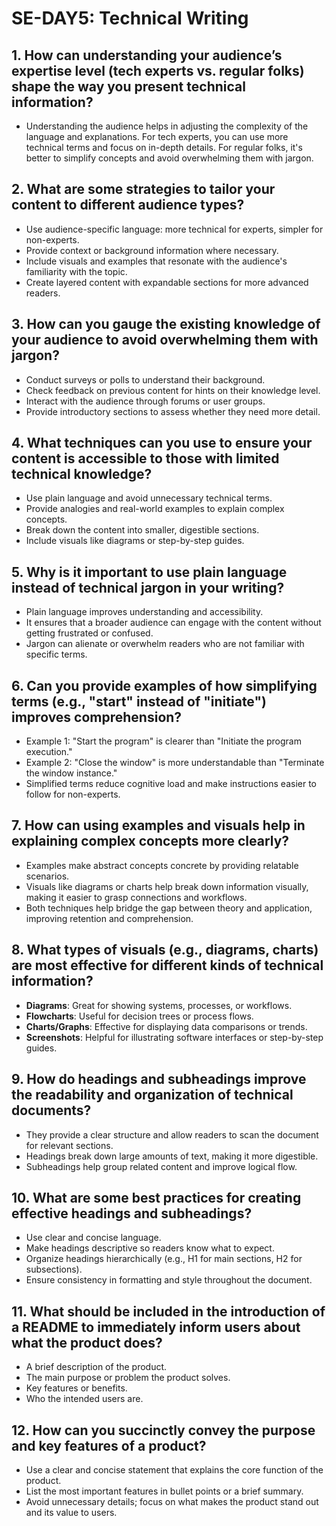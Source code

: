 # SE-DAY5: Technical Writing

## 1. How can understanding your audience’s expertise level (tech experts vs. regular folks) shape the way you present technical information?
- Understanding the audience helps in adjusting the complexity of the language and explanations. For tech experts, you can use more technical terms and focus on in-depth details. For regular folks, it's better to simplify concepts and avoid overwhelming them with jargon.

## 2. What are some strategies to tailor your content to different audience types?
- Use audience-specific language: more technical for experts, simpler for non-experts.
- Provide context or background information where necessary.
- Include visuals and examples that resonate with the audience's familiarity with the topic.
- Create layered content with expandable sections for more advanced readers.

## 3. How can you gauge the existing knowledge of your audience to avoid overwhelming them with jargon?
- Conduct surveys or polls to understand their background.
- Check feedback on previous content for hints on their knowledge level.
- Interact with the audience through forums or user groups.
- Provide introductory sections to assess whether they need more detail.

## 4. What techniques can you use to ensure your content is accessible to those with limited technical knowledge?
- Use plain language and avoid unnecessary technical terms.
- Provide analogies and real-world examples to explain complex concepts.
- Break down the content into smaller, digestible sections.
- Include visuals like diagrams or step-by-step guides.

## 5. Why is it important to use plain language instead of technical jargon in your writing?
- Plain language improves understanding and accessibility.
- It ensures that a broader audience can engage with the content without getting frustrated or confused.
- Jargon can alienate or overwhelm readers who are not familiar with specific terms.

## 6. Can you provide examples of how simplifying terms (e.g., "start" instead of "initiate") improves comprehension?
- Example 1: "Start the program" is clearer than "Initiate the program execution."
- Example 2: "Close the window" is more understandable than "Terminate the window instance."
- Simplified terms reduce cognitive load and make instructions easier to follow for non-experts.

## 7. How can using examples and visuals help in explaining complex concepts more clearly?
- Examples make abstract concepts concrete by providing relatable scenarios.
- Visuals like diagrams or charts help break down information visually, making it easier to grasp connections and workflows.
- Both techniques help bridge the gap between theory and application, improving retention and comprehension.

## 8. What types of visuals (e.g., diagrams, charts) are most effective for different kinds of technical information?
- **Diagrams**: Great for showing systems, processes, or workflows.
- **Flowcharts**: Useful for decision trees or process flows.
- **Charts/Graphs**: Effective for displaying data comparisons or trends.
- **Screenshots**: Helpful for illustrating software interfaces or step-by-step guides.

## 9. How do headings and subheadings improve the readability and organization of technical documents?
- They provide a clear structure and allow readers to scan the document for relevant sections.
- Headings break down large amounts of text, making it more digestible.
- Subheadings help group related content and improve logical flow.

## 10. What are some best practices for creating effective headings and subheadings?
- Use clear and concise language.
- Make headings descriptive so readers know what to expect.
- Organize headings hierarchically (e.g., H1 for main sections, H2 for subsections).
- Ensure consistency in formatting and style throughout the document.

## 11. What should be included in the introduction of a README to immediately inform users about what the product does?
- A brief description of the product.
- The main purpose or problem the product solves.
- Key features or benefits.
- Who the intended users are.

## 12. How can you succinctly convey the purpose and key features of a product?
- Use a clear and concise statement that explains the core function of the product.
- List the most important features in bullet points or a brief summary.
- Avoid unnecessary details; focus on what makes the product stand out and its value to users.
